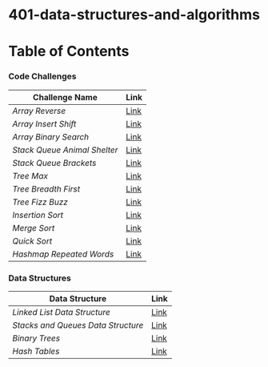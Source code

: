 # 401-data-structures-and-algorithms


# Table of Contents

### Code Challenges

| **Challenge Name**| **Link** |
| -----------| ----------- |
| _Array Reverse_| [Link](code_challenges/array-reverse/README.md)|
| _Array Insert Shift_| [Link](code_challenges/array-insert-shift/README.md)|
| _Array Binary Search_| [Link](code_challenges/array-binary-search/README.md)|
| _Stack Queue Animal Shelter_| [Link](https://github.com/Tareq-Zeyad/data-structures-and-algorithms/blob/main/python/code_challenges/stack_queue_animal_shelter/README.md)|
| _Stack Queue Brackets_| [Link](https://github.com/Tareq-Zeyad/data-structures-and-algorithms/blob/main/python/code_challenges/stack_queue_brackets/README.md)|
| _Tree Max_| [Link](https://github.com/Tareq-Zeyad/data-structures-and-algorithms/blob/main/python/data_structures/data_structures/trees/README.md)|
| _Tree Breadth First_| [Link](https://github.com/Tareq-Zeyad/data-structures-and-algorithms/blob/main/python/code_challenges/tree_breadth_first/README.md)|
| _Tree Fizz Buzz_| [Link](https://github.com/Tareq-Zeyad/data-structures-and-algorithms/blob/main/python/code_challenges/tree_fizz_buzz/README.md)|
| _Insertion Sort_| [Link](https://github.com/Tareq-Zeyad/data-structures-and-algorithms/blob/main/python/code_challenges/insertion_sort/README.md)|
| _Merge Sort_| [Link](https://github.com/Tareq-Zeyad/data-structures-and-algorithms/blob/main/python/code_challenges/merge_sort/README.md)|
| _Quick Sort_| [Link](https://github.com/Tareq-Zeyad/data-structures-and-algorithms/blob/main/python/code_challenges/quick_sort/README.md)|
| _Hashmap Repeated Words_| [Link](https://github.com/Tareq-Zeyad/data-structures-and-algorithms/blob/main/python/code_challenges/hashmap_repeated_word/README.md)|



### Data Structures

| **Data Structure**| **Link** |
| -----------| ----------- |
| _Linked List Data Structure_| [Link](https://github.com/Tareq-Zeyad/data-structures-and-algorithms/blob/main/python/data_structures/data_structures/linked_list/README.md)|
| _Stacks and Queues Data Structure_| [Link](https://github.com/Tareq-Zeyad/data-structures-and-algorithms/blob/main/python/data_structures/data_structures/stack_and_queue/README.md)|
|_Binary Trees_| [Link](https://github.com/Tareq-Zeyad/data-structures-and-algorithms/blob/main/python/data_structures/data_structures/trees/README.md)|
|_Hash Tables_| [Link](https://github.com/Tareq-Zeyad/data-structures-and-algorithms/blob/main/python/data_structures/data_structures/hash_tables/README.md)|